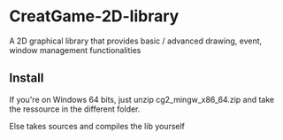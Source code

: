 # CreatGame-2D-library
A 2D graphical library that provides basic / advanced drawing, event, window management functionalities

## Install

If you're on Windows 64 bits, just unzip cg2_mingw_x86_64.zip and take the ressource in the different folder.

Else takes sources and compiles the lib yourself
